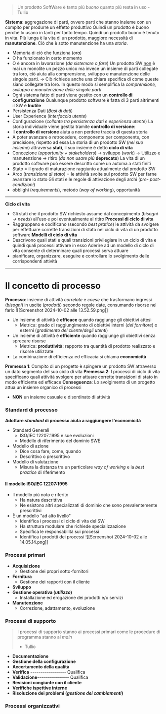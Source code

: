 > Un prodotto SoftWare è tanto più *buono* quanto più resta in uso
> \- Tullio

**Sistema**: aggregazione di parti, ovvero parti che stanno insieme con un compito per produrre un effetto produttivo
Quindi un prodotto è buono perchè lo usano in tanti per tanto tempo. Quindi un prodotto buono è tenuto in vita. 
Più lunga è la vita di un prodotto, maggiore necessità di **manutenzione**.
Ciò che è sotto manutenzione ha una *storia*.
- Memoria di ciò che funziona (*ora*)
- O ha funzionato in certo momento
- O è ancora in lavorazione (*da sistemare o fare*)
Un prodotto SW <u>non</u> è mai un monolite un pezzo unico ma invece un insieme di parti collegate tra loro, ciò aiuta alla comprensione, sviluppo e manutenzione delle singole parti.
-> Ciò richiede anche una chiara specifica di come queste siano collegate tra loro. In questo modo si semplifica la *comprensione, sviluppo e manutenzione delle singole parti*
- Ogni sistema fatto di parti viene gestito con un **controllo di configurazione**
Qualunque prodotto software è fatta di 3 parti altrimenti il SW è **Inutile**
- Persistenza Dati (*Basi di dati*)
- User Experience (*interfaccia utente*)
- Configurazione (*collante tra persistenza dati e esperienza utente*)
La storia individuale viene gestita tramite **controllo di versione**:
- Il **controllo di versione** aiuta a non perdere traccia di questa storia
- A poter avanzare o retrocedere, componente per componente, con precisione, rispetto ad essa
La storia di un prodotto SW (*nel suo insieme*) attraversa **stati**, il suo insieme è detto **ciclo di vita**
- Concezione (*opportunity + stakeholders*) -> sviluppo (*work*) -> Utilizzo e manutenzione -> ritiro (*da non usare più* **deprecato**)
La vita di un prodotto software può essere descritto come un automa a stati finiti
- Stato = il grado di maturazione raggiunto attualmente dal prodotto SW
- Arco (*transizione di stato*) = le attività svolte sul prodotto SW per farne avanzare lo stato
Gli stati e le regole di attivazione degli archi (*pre- post- condizioni*)
- obblighi (*requirements*), metodo (*way of working*), opportunità

---
**Ciclo di vita**
- Gli stati che il prodotto SW richiesto assume dal concepimento (*bisogni -> needs*) all'uso e poi eventualmente al ritiro
**Processi di ciclo di vita**
- Raggruppano e codificano (secondo *best pratice*) le attività da svolgere per effettuare corrette transizioni di stato nel ciclo di vita di un prodotto software
**Modelli di ciclo di vita**
- Descrivono quali stati e quali transizioni privilegiare in un ciclo di vita e quindi quali processi attivare in esso
Aderire ad un modello di ciclo di vita consente di determinare quali processi serva attuare
- pianificare, organizzare, eseguire e controllare lo svolgimento delle corrispondenti attività
---
# Il concetto di processo
**Processo**: insieme di attività *correlate* e *coese* che trasformano ingressi (*bisogni*) in uscite (*prodotti*) secondo regole date, consumando risorse nel farlo
![[Screenshot 2024-10-02 alle 13.52.59.png]]
- Un insieme di attività è **efficace** quando raggiunge gli obiettivi attesi
	- Metrica: grado di raggiungimento di obiettivi interni (*del fornitore*) o esterni (*gradimento del cliente/degli utenti*)
- Un insieme di attività è **efficiente** quando raggiunge gli obiettivi senza sprecare risorse
	- Metrica: **produttività**: rapporto tra quantità di prodotto realizzato e risorse utilizzate
- La combinazione di efficienza ed efficacia si chiama **economicità**

**Premessa 1**: Compito di un progetto è spingere un prodotto SW attraverso un dato segmento del suo ciclo di vita
**Premessa 2**: I processi di ciclo di vita specificano quali attività svolgere per attuare corrette transizioni di stato in modo efficiente ed efficace
**Conseguenza**: Lo svolgimento di un progetto attua un insieme organico di processi
- **NON** un insieme casuale e disordinato di attività
### Standard di processo
**Adottare _standard_ di processo aiuta a raggiungere l'economicità**
- Standard Generali
	- ISO/IEC 12207:1995 e sue evoluzioni
	- Modello di riferimento del dominio SWE
- Modello di azione
	- Dice cosa fare, come, quando
	- Descrittivo o prescrittivo
- Modello di valutazione
	- Misura la distanza tra un particolare *way of working* e la *best practice* di riferimento
#### Il modello ISO/IEC 12207:1995
- Il modello più noto e riferito
	- Ha natura descrittiva
	- Ne esistono altri specializzati di dominio che sono prevalentemente prescrittivi
- È un modello "ad alto livello"
	- Identifica i processi di ciclo di vita del SW
	- Ha struttura modulare che richiede specializzazione
	- Specifica le responsabilità sui processi
	- Identifica i prodotti dei processi
![[Screenshot 2024-10-02 alle 14.05.14.png]]
### Processi primari
- **Acquisizione**
	- Gestione dei propri sotto-fornitori
- **Fornitura**
	- Gestione dei rapporti con il cliente
- **Sviluppo**
- **Gestione operativa (_utilizzo_)**
	- Installazione ed erogazione dei prodotti e/o servizi
- **Manutenzione**
	- Correzione, adattamento, evoluzione
### Processi di supporto
>I processi di supporto stanno ai processi primari come le procedure di programma stanno al _main_
>- Tullio
- **Documentazione**
- **Gestione della configurazione**
- **Accertamento della qualità**
- **Verifica** ------------------ Qualifica
- **Validazione**---------------- Qualifica
- **Revisioni congiunte con il cliente**
- **Verifiche ispettive interne**
- **Risoluzione dei problemi (_gestione dei cambiamenti_)**
### Processi organizzativi
